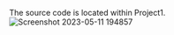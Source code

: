 The source code is located within Project1.
![Screenshot 2023-05-11 194857](https://github.com/nguyenkute1206/OOP/assets/124754446/e3f71a1d-c1da-4fd1-85fb-d131f68074ce)
